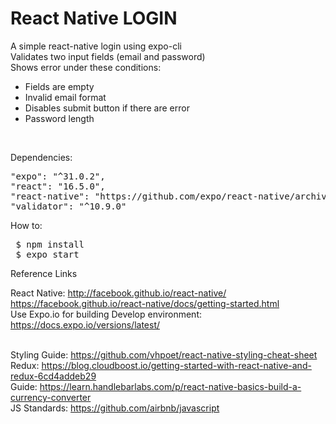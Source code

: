 # React Native LOGIN

A simple react-native login using expo-cli<br/>
Validates two input fields (email and password)<br/>
Shows error under these conditions: <br/>
<ul>
 <li>Fields are empty</li>
 <li>Invalid email format</li>
 <li>Disables submit button if there are error</li>
 <li>Password length</li>
</ul>
<br/>

Dependencies:
<pre>
"expo": "^31.0.2",
"react": "16.5.0",
"react-native": "https://github.com/expo/react-native/archive/sdk-31.0.0.tar.gz",
"validator": "^10.9.0"
</pre>


How to: <br/>
<pre>
 $ npm install 
 $ expo start
</pre>



Reference Links

React Native: http://facebook.github.io/react-native/<br/>
 		         https://facebook.github.io/react-native/docs/getting-started.html<br/>
Use Expo.io for building Develop environment: https://docs.expo.io/versions/latest/<br/><br/>

Styling Guide: https://github.com/vhpoet/react-native-styling-cheat-sheet<br/>
Redux: https://blog.cloudboost.io/getting-started-with-react-native-and-redux-6cd4addeb29<br/>
Guide: https://learn.handlebarlabs.com/p/react-native-basics-build-a-currency-converter<br/>
JS Standards: https://github.com/airbnb/javascript<br/>
